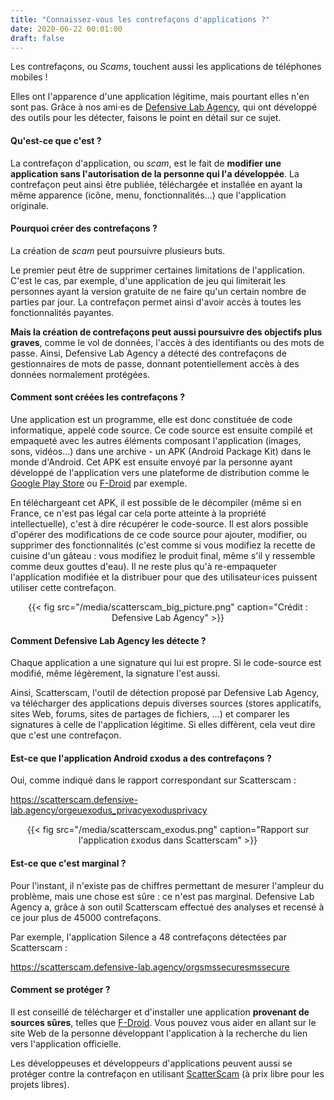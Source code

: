 ```yaml
---
title: "Connaissez-vous les contrefaçons d'applications ?"
date: 2020-06-22 00:01:00
draft: false
---
```


Les contrefaçons, ou *Scams*, touchent aussi les applications de téléphones mobiles !

Elles ont l'apparence d'une application légitime, mais pourtant elles n'en sont pas. Grâce à nos ami·es de [Defensive Lab Agency](https://defensive-lab.agency/), qui ont développé des outils pour les détecter, faisons le point en détail sur ce sujet.

#### Qu'est-ce que c'est ?

La contrefaçon d'application, ou *scam*, est le fait de **modifier une application sans l'autorisation de la personne qui l'a développée**.  La contrefaçon peut ainsi être publiée, téléchargée et installée en ayant la même apparence (icône, menu, fonctionnalités…) que l'application originale.

#### Pourquoi créer des contrefaçons ?

La création de *scam* peut poursuivre plusieurs buts.

Le premier peut être de supprimer certaines limitations de l'application. C'est le cas, par exemple, d'une application de jeu qui limiterait les personnes ayant la version gratuite de ne faire qu'un certain nombre de parties par jour. La contrefaçon permet ainsi d'avoir accès à toutes les fonctionnalités payantes.

**Mais la création de contrefaçons peut aussi poursuivre des objectifs plus graves**, comme le vol de données, l'accès à des identifiants ou des mots de passe. Ainsi, Defensive Lab Agency a détecté des contrefaçons de gestionnaires de mots de passe, donnant potentiellement accès à des données normalement protégées.

#### Comment sont créées les contrefaçons ?

Une application est un programme, elle est donc constituée de code informatique, appelé code source. Ce code source est ensuite compilé et empaqueté avec les autres éléments composant l'application (images, sons, vidéos…) dans une archive - un APK (Android Package Kit) dans le monde d'Android. Cet APK est ensuite envoyé par la personne ayant développé de l'application vers une plateforme de distribution comme le [Google Play Store](https://play.google.com/) ou [F-Droid](https://f-droid.org/) par exemple.

En téléchargeant cet APK, il est possible de le décompiler (même si en France, ce n'est pas légal car cela porte atteinte à la propriété intellectuelle), c'est à dire récupérer le code-source. Il est alors possible d'opérer des modifications de ce code source pour ajouter, modifier, ou supprimer des fonctionnalités (c'est comme si vous modifiez la recette de cuisine d'un gâteau : vous modifiez le produit final, même s'il y ressemble comme deux gouttes d'eau). Il ne reste plus qu'à re-empaqueter l'application modifiée et la distribuer pour que des utilisateur·ices puissent utiliser cette contrefaçon.

<center>
{{< fig src="/media/scatterscam_big_picture.png" caption="Crédit : Defensive Lab Agency" >}}
</center>

#### Comment Defensive Lab Agency les détecte ?

Chaque application a une signature qui lui est propre. Si le code-source est modifié, même légèrement,  la signature l'est aussi.

Ainsi, Scatterscam, l'outil de détection proposé par Defensive Lab Agency, va télécharger des applications depuis diverses sources (stores applicatifs, sites Web, forums, sites de partages de fichiers, …) et comparer les signatures à celle de l'application légitime. Si elles diffèrent, cela veut dire que c'est une contrefaçon.

#### Est-ce que l'application Android εxodus a des contrefaçons ?

Oui, comme indiqué dans le rapport correspondant sur Scatterscam :

https://scatterscam.defensive-lab.agency/orgeuexodus_privacyexodusprivacy

<center>
{{< fig src="/media/scatterscam_exodus.png" caption="Rapport sur l'application εxodus dans Scatterscam" >}}
</center>

#### Est-ce que c'est marginal ?

Pour l'instant, il n'existe pas de chiffres permettant de mesurer l'ampleur du problème, mais une chose est sûre : ce n'est pas marginal. Defensive Lab Agency a, grâce à son outil Scatterscam effectué des analyses et recensé à ce jour plus de 45000 contrefaçons.

Par exemple, l'application Silence a 48 contrefaçons détectées par Scatterscam :

https://scatterscam.defensive-lab.agency/orgsmssecuresmssecure

#### Comment se protéger ?

Il est conseillé de télécharger et d'installer une application **provenant de sources sûres**, telles que [F-Droid](https://f-droid.org/). Vous pouvez vous aider en allant sur le site Web de la personne développant l'application à la recherche du lien vers l'application officielle.

Les développeuses et développeurs d'applications peuvent aussi se protéger contre la contrefaçon en utilisant [ScatterScam](https://defensive-lab.agency/fr/products/scatterscam/) (à prix libre pour les projets libres).
